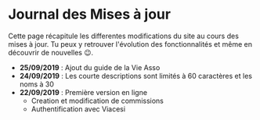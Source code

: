 # Journal des Mises à jour

Cette page récapitule les differentes modifications du site au cours des mises à jour.
Tu peux y retrouver l'évolution des fonctionnalités et même en découvrir de nouvelles 😉.

* **25/09/2019** : Ajout du guide de la Vie Asso
* **24/09/2019** : Les courte descriptions sont limités à 60 caractères et les noms à 30
* **22/09/2019** : Première version en ligne
	* Creation et modification de commissions
	* Authentification avec Viacesi
